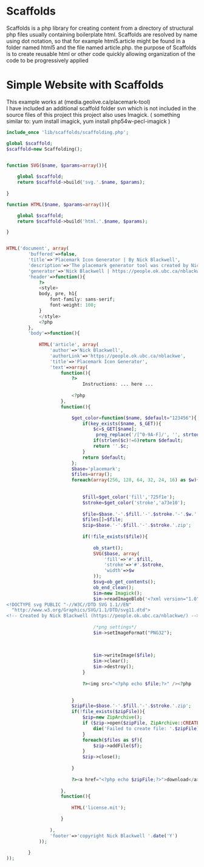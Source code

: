 Scaffolds
=========

Scaffolds is a php library for creating content from a directory of structural php files usually containing boilerplate html. Scaffolds are resolved by name using dot notation, so that for example html5.article might be found in a folder named html5 and the file named article.php. the purpose of Scaffolds is to create reusable html or other code quickly allowing organization of the code to be progressively applied 

Simple Website with Scaffolds
=========

This example works at (media.geolive.ca/placemark-tool)  
I have included an additional scaffold folder svn which is not included in the source files of this project this project also 
uses Imagick. ( something similar to: yum install imagick, yum install php54w-pecl-imagick ) 

```php
include_once 'lib/scaffolds/scaffolding.php';

global $scaffold;
$scaffold=new Scaffolding();


function SVG($name, $params=array()){
	
	global $scaffold;
	return $scaffold->build('svg.'.$name, $params);
	
}

function HTML($name, $params=array()){

	global $scaffold;
	return $scaffold->build('html.'.$name, $params);

}


HTML('document', array(
		'buffered'=>false,
		'title'=>'Placemark Icon Generator | By Nick Blackwell',
		'description'=>'The placemark generator tool was created by Nick Blackwell. The tool allows you to generate custom placemark icons by adjusting styles and overlays',
		'generator'=>'Nick Blackwell | https://people.ok.ubc.ca/nblackwe',
		'header'=>function(){
			?>
			<style>
			body, pre, h1{
				font-family: sans-serif;
				font-weight: 100;
			}
			</style>
			<?php 		
		},
		'body'=>function(){
			
			HTML('article', array(
				'author'=>'Nick Blackwell',
				'authorLink'=>'https://people.ok.ubc.ca/nblackwe',
				'title'=>'Placemark Icon Generator',
				'text'=>array(
					function(){
						?>
							Instructions: ... here ...
							
						<?php 
					},
					function(){

						$get_color=function($name, $default="123456"){
							if(key_exists($name, $_GET)){
								$c=$_GET[$name];
								 preg_replace('/[^0-9A-F]/', '', strtoupper($c));
								if(strlen($c)!=6)return $default;
								return ''.$c;
							}
							return $default;
						};
						$base='placemark';
						$files=array();
						foreach(array(256, 128, 64, 32, 24, 16) as $w){
							
							
							$fill=$get_color('fill','725f1e');
							$stroke=$get_color('stroke','a73e10');
							
							$file=$base.'-'.$fill.'-'.$stroke.'-'.$w.'.png';
							$files[]=$file;
							$zip=$base.'-'.$fill.'-'.$stroke.'.zip';
							
							if(!file_exists($file)){
							
								ob_start();
								SVG($base, array(
									'fill'=>'#'.$fill,
									'stroke'=>'#'.$stroke,
									'width'=>$w
								));
								$svg=ob_get_contents();
								ob_end_clean();
								$im=new Imagick();
								$im->readImageBlob('<?xml version="1.0" encoding="UTF-8"?>
<!DOCTYPE svg PUBLIC "-//W3C//DTD SVG 1.1//EN"
  "http://www.w3.org/Graphics/SVG/1.1/DTD/svg11.dtd">
<!-- Created by Nick Blackwell (https://people.ok.ubc.ca/nblackwe/) -->'.$svg);
							
								/*png settings*/
								$im->setImageFormat("PNG32");
								
								
								
								$im->writeImage($file);
								$im->clear();
								$im->destroy();
							}
							
							?><img src="<?php echo $file;?>" /><?php 
							

						}
						$zipFile=$base.'-'.$fill.'-'.$stroke.'.zip';
						if(!file_exists($zipFile)){
							$zip=new ZipArchive();
							if ($zip->open($zipFile, ZipArchive::CREATE)!==TRUE) {
								die('Failed to create file: '.$zipFile);
							}
							foreach($files as $f){
								$zip->addFile($f);
							}
							$zip->close();
	
						}
						
						?><a href="<?php echo $zipFile;?>">download</a><?php 
						
					},
					function(){
			
						HTML('license.mit');						

					}
					
				),
				'footer'=>'copyright Nick Blackwell '.date('Y')
			));
				
		}
));
